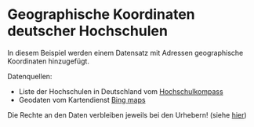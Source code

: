 # Geographische Koordinaten deutscher Hochschulen

In diesem Beispiel werden einem Datensatz mit Adressen geographische Koordinaten hinzugefügt.

Datenquellen:

 - Liste der Hochschulen in Deutschland vom [Hochschulkompass](https://www.hochschulkompass.de/hochschulen/downloads.html)
 - Geodaten vom Kartendienst [Bing maps](https://www.bingmapsportal.com/)


Die Rechte an den Daten verbleiben jeweils bei den Urhebern! (siehe [hier](Hochschulkompass](https://www.hochschulkompass.de/hochschulen/downloads.html)))
